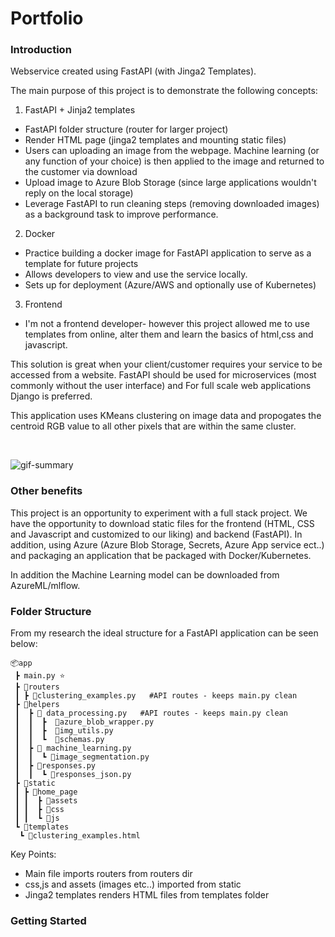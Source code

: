 # Portfolio

### Introduction
Webservice created using FastAPI (with Jinga2 Templates). 

The main purpose of this project is to demonstrate the following concepts:
1. FastAPI + Jinja2 templates
- FastAPI folder structure (router for larger project)
- Render HTML page (jinga2 templates and mounting static files)
- Users can uploading an image from the webpage. Machine learning (or any function of your choice) is then applied to the image and returned to the customer via download
- Upload image to Azure Blob Storage (since large applications wouldn't reply on the local storage)
- Leverage FastAPI to run cleaning steps (removing downloaded images) as a background task to improve performance.

2. Docker
- Practice building a docker image for FastAPI application to serve as a template for future projects
- Allows developers to view and use the service locally.
- Sets up for deployment (Azure/AWS and optionally use of Kubernetes)

3. Frontend
- I'm not a frontend developer- however this project allowed me to use templates from online, alter them and learn the basics of html,css and javascript.

This solution is great when your client/customer requires your service to be accessed from a website. FastAPI should be used for microservices (most commonly without the user interface) and For full scale web applications Django is preferred. 

This application uses KMeans clustering on image data and propogates the centroid RGB value to all other pixels that are within the same cluster.

<br>

![gif-summary](https://github.com/VirajVaitha123/portfolio/blob/app/images_gifs/Animation.gif)
<br>

### Other benefits

This project is an opportunity to experiment with a full stack project. We have the opportunity to download static files for the frontend (HTML, CSS and Javascript and customized to our liking) and backend (FastAPI). In addition, using Azure (Azure Blob Storage, Secrets, Azure App service ect..) and packaging an application that be packaged with Docker/Kubernetes. 

In addition the Machine Learning model can be downloaded from AzureML/mlflow.

### Folder Structure

From my research the ideal structure for a FastAPI application can be seen below:
```
📦app
 ┣ main.py ⭐
 ┣ 📂routers 
 ┃ ┣ 📜clustering_examples.py   #API routes - keeps main.py clean
 ┣ 📂helpers
 ┃  ┣ 📂 data_processing.py   #API routes - keeps main.py clean
 ┃  ┃  ┣  📜azure_blob_wrapper.py
 ┃  ┃  ┣  📜img_utils.py
 ┃  ┃  ┗  📜schemas.py
 ┃  ┣ 📂 machine_learning.py
 ┃  ┃  ┗ 📜image_segmentation.py
 ┃  ┣ 📂responses.py
 ┃  ┃  ┗ 📜responses_json.py
 ┣ 📂static
 ┃ ┣ 📂home_page
 ┃ ┃  ┣ 📂assets
 ┃ ┃  ┣ 📂css
 ┃ ┃  ┗ 📂js
 ┗ 📂templates
  ┗ 📜clustering_examples.html
```
Key Points:
- Main file imports routers from routers dir
- css,js and assets (images etc..) imported from static
- Jinga2 templates renders HTML files from templates folder


### Getting Started



```

```
